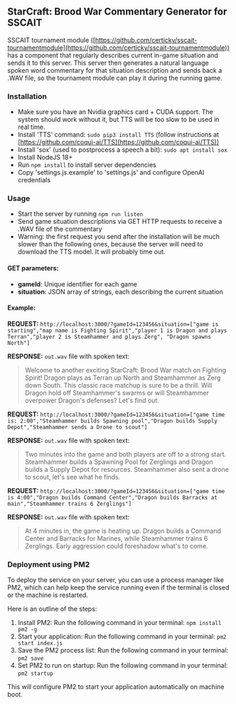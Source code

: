 StarCraft: Brood War Commentary Generator for SSCAIT
----------------------------------------------------

SSCAIT tournament module ([https://github.com/certicky/sscait-tournamentmodule](https://github.com/certicky/sscait-tournamentmodule)) has a component that regularly describes current in-game situation
and sends it to this server. This server then generates a natural language spoken word commentary for that situation description and sends back a .WAV file, so the tournament module
can play it during the running game.

### Installation

*   Make sure you have an Nvidia graphics card + CUDA support. The system should work without it, but TTS will be too slow to be used in real time.
*   Install 'TTS' command: `sudo pip3 install TTS` (follow instructions at [https://github.com/coqui-ai/TTS](https://github.com/coqui-ai/TTS))
*   Install 'sox' (used to postprocess a speech a bit): `sudo apt install sox`
*   Install NodeJS 18+
*   Run `npm install` to install server dependencies
*   Copy 'settings.js.example' to 'settings.js' and configure OpenAI credentials

### Usage

*   Start the server by running `npm run listen`
*   Send game situation descriptions via GET HTTP requests to receive a .WAV file of the commentary
*   Warning: the first request you send after the installation will be much slower than the following ones, because the server will need to download the TTS model. It will probably time out.

#### GET parameters:

*   **gameId**: Unique identifier for each game
*   **situation**: JSON array of strings, each describing the current situation

#### Example:

**REQUEST:** `http://localhost:3000/?gameId=123456&situation=["game is starting","map name is Fighting Spirit","player 1 is Dragon and plays Terran","player 2 is Steamhammer and plays Zerg", "Dragon spawns North"]`

**RESPONSE:** `out.wav` file with spoken text:

> Welcome to another exciting StarCraft: Brood War match on Fighting Spirit! Dragon plays as Terran up North and Steamhammer as Zerg down South. This classic race matchup is sure to be a thrill. Will Dragon hold off Steamhammer's swarms or will Steamhammer overpower Dragon's defenses? Let's find out.

**REQUEST:** `http://localhost:3000/?gameId=123456&situation=["game time is: 2:00","Steamhammer builds Spawning pool","Dragon builds Supply Depot","Steamhammer sends a Drone to scout"]`

**RESPONSE:** `out.wav` file with spoken text:

> Two minutes into the game and both players are off to a strong start. Steamhammer builds a Spawning Pool for Zerglings and Dragon builds a Supply Depot for resources. Steamhammer also sent a drone to scout, let's see what he finds.

**REQUEST:** `http://localhost:3000/?gameId=123456&situation=["game time is 4:00","Dragon builds Command Center","Dragon builds Barracks at main","Steamhammer trains 6 Zerglings"]`

**RESPONSE:** `out.wav` file with spoken text:

> At 4 minutes in, the game is heating up. Dragon builds a Command Center and Barracks for Marines, while Steamhammer trains 6 Zerglings. Early aggression could foreshadow what's to come.

### Deployment using PM2

To deploy the service on your server, you can use a process manager like PM2, which can help keep the service running even if the terminal is closed or the machine is restarted.

Here is an outline of the steps:

1. Install PM2: Run the following command in your terminal: `npm install pm2 -g`
2. Start your application: Run the following command in your terminal: `pm2 start index.js`
3. Save the PM2 process list: Run the following command in your terminal: `pm2 save`
4. Set PM2 to run on startup: Run the following command in your terminal: `pm2 startup`

This will configure PM2 to start your application automatically on machine boot.
